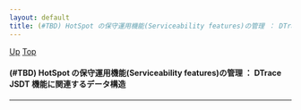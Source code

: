 ```yaml
---
layout: default
title: (#TBD) HotSpot の保守運用機能(Serviceability features)の管理 ： DTrace JSDT 機能に関連するデータ構造
---
```

[Up](noAwmZC82e.html) [Top](../index.html)

#### (#TBD) HotSpot の保守運用機能(Serviceability features)の管理 ： DTrace JSDT 機能に関連するデータ構造

--- 






